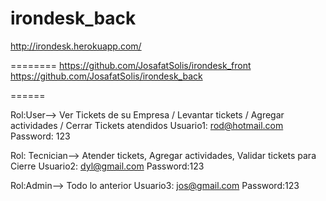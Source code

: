# irondesk_back

http://irondesk.herokuapp.com/ 

========
https://github.com/JosafatSolis/irondesk_front
https://github.com/JosafatSolis/irondesk_back

======

Rol:User--> Ver Tickets de su Empresa / Levantar tickets / Agregar actividades / Cerrar Tickets atendidos
Usuario1: rod@hotmail.com
Password: 123

Rol: Tecnician--> Atender tickets, Agregar actividades, Validar tickets para Cierre
Usuario2: dyl@gmail.com
Password:123

Rol:Admin--> Todo lo anterior 
Usuario3: jos@gmail.com
Password:123
